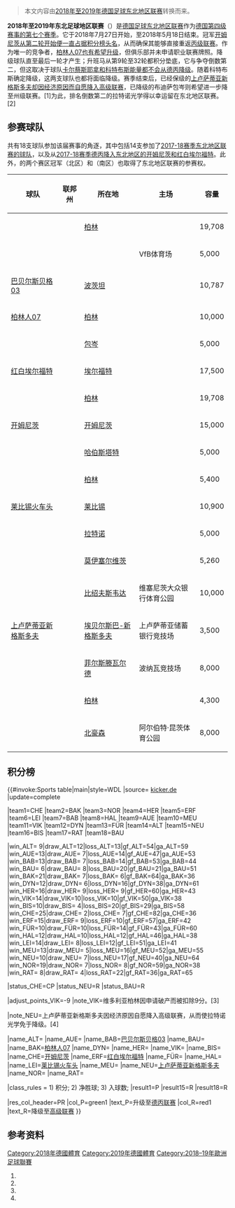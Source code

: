 > 本文内容由[2018年至2019年德国足球东北地区联赛](https://zh.wikipedia.org/wiki/2018年至2019年德国足球东北地区联赛)转换而来。


**2018年至2019年东北足球地区联赛**（）是[德国足球东北地区联赛](../Page/德国足球东北地区联赛.md "wikilink")作为[德国第四级赛事的第七个赛季](https://zh.wikipedia.org/wiki/德国足球联赛系统 "wikilink")。它于2018年7月27日开始，至2018年5月18日结束。冠军[开姆尼茨从第二轮开始便一直占据积分榜头名](../Page/开姆尼茨足球俱乐部.md "wikilink")，从而确保其能够直接重返[丙级联赛](../Page/德国足球丙级联赛.md "wikilink")。作为唯一的竞争者，[柏林人07也有希望升级](https://zh.wikipedia.org/wiki/柏林人07 "wikilink")，但俱乐部并未申请职业联赛牌照。降级球队直至最后一轮才产生；升班马从第9轮至32轮都积分垫底，它与争夺倒数第二，但这取决于球队[卡尔蔡斯耶拿和](https://zh.wikipedia.org/wiki/卡尔蔡斯耶拿 "wikilink")[科特布斯能量都不会从](https://zh.wikipedia.org/wiki/科特布斯能量 "wikilink")[德丙降级](../Page/2018年至2019年德国足球丙级联赛.md "wikilink")。随着科特布斯确定降级，这两支球队也都将面临降级。赛季结束后，已经保级的[上卢萨蒂亚新格斯多夫却因经济原因而自愿降入高级联赛](../Page/上卢萨蒂亚新格斯多夫足球俱乐部.md "wikilink")，已降级的布迪萨包岑则希望进一步降至州级联赛。\[1\]为此，排名倒数第二的拉特诺光学得以幸运留在东北地区联赛。\[2\]

## 参赛球队

共有18支球队参加该届赛事的角逐，其中包括14支参加了[2017-18赛季东北地区联赛的球队](../Page/2017年至2018年德国足球东北地区联赛.md "wikilink")，以及从[2017-18赛季德丙降入东北地区的](../Page/2017年至2018年德国足球丙级联赛.md "wikilink")[开姆尼茨和](../Page/开姆尼茨足球俱乐部.md "wikilink")[红白埃尔福特](https://zh.wikipedia.org/wiki/红白埃尔福特 "wikilink")。此外，的两个赛区冠军（北区）和（南区）也取得了东北地区联赛的参赛权。

<table>
<thead>
<tr class="header">
<th><p>球队</p></th>
<th><p>联邦州</p></th>
<th><p>所在地</p></th>
<th><p>主场</p></th>
<th><p>容量</p></th>
</tr>
</thead>
<tbody>
<tr class="odd">
<td></td>
<td></td>
<td><p><a href="../Page/柏林.md" title="wikilink">柏林</a></p></td>
<td></td>
<td><p>19,708</p></td>
</tr>
<tr class="even">
<td></td>
<td></td>
<td></td>
<td><p>VfB体育场</p></td>
<td><p>5,000</p></td>
</tr>
<tr class="odd">
<td><p><a href="https://zh.wikipedia.org/wiki/巴贝尔斯贝格03" title="wikilink">巴贝尔斯贝格03</a></p></td>
<td></td>
<td><p><a href="../Page/波茨坦.md" title="wikilink">波茨坦</a></p></td>
<td></td>
<td><p>10,787</p></td>
</tr>
<tr class="even">
<td><p><a href="../Page/柏林人AK_07.md" title="wikilink">柏林人07</a></p></td>
<td></td>
<td><p><a href="../Page/柏林.md" title="wikilink">柏林</a></p></td>
<td></td>
<td><p>10,000</p></td>
</tr>
<tr class="odd">
<td></td>
<td></td>
<td><p><a href="../Page/包岑.md" title="wikilink">包岑</a></p></td>
<td></td>
<td><p>5,000</p></td>
</tr>
<tr class="even">
<td><p><a href="https://zh.wikipedia.org/wiki/红白埃尔福特" title="wikilink">红白埃尔福特</a></p></td>
<td></td>
<td><p><a href="../Page/埃尔福特.md" title="wikilink">埃尔福特</a></p></td>
<td></td>
<td><p>17,500</p></td>
</tr>
<tr class="odd">
<td></td>
<td></td>
<td><p><a href="../Page/柏林.md" title="wikilink">柏林</a></p></td>
<td></td>
<td><p>19,708</p></td>
</tr>
<tr class="even">
<td><p><a href="../Page/开姆尼茨足球俱乐部.md" title="wikilink">开姆尼茨</a></p></td>
<td></td>
<td><p><a href="../Page/开姆尼茨.md" title="wikilink">开姆尼茨</a></p></td>
<td></td>
<td><p>15,000</p></td>
</tr>
<tr class="odd">
<td></td>
<td></td>
<td><p><a href="https://zh.wikipedia.org/wiki/哈伯斯塔特" title="wikilink">哈伯斯塔特</a></p></td>
<td></td>
<td><p>5,000</p></td>
</tr>
<tr class="even">
<td></td>
<td></td>
<td><p><a href="../Page/柏林.md" title="wikilink">柏林</a></p></td>
<td></td>
<td><p>5,400</p></td>
</tr>
<tr class="odd">
<td><p><a href="https://zh.wikipedia.org/wiki/莱比锡火车头" title="wikilink">莱比锡火车头</a></p></td>
<td></td>
<td><p><a href="../Page/莱比锡.md" title="wikilink">莱比锡</a></p></td>
<td></td>
<td><p>10,900</p></td>
</tr>
<tr class="even">
<td></td>
<td></td>
<td><p><a href="../Page/拉特诺.md" title="wikilink">拉特诺</a></p></td>
<td></td>
<td><p>5,000</p></td>
</tr>
<tr class="odd">
<td></td>
<td></td>
<td><p><a href="../Page/莫伊塞尔维茨.md" title="wikilink">莫伊塞尔维茨</a></p></td>
<td></td>
<td><p>5,260</p></td>
</tr>
<tr class="even">
<td></td>
<td></td>
<td><p><a href="../Page/比绍夫斯韦达.md" title="wikilink">比绍夫斯韦达</a></p></td>
<td><p>维塞尼茨大众银行体育公园</p></td>
<td><p>10,000</p></td>
</tr>
<tr class="odd">
<td><p><a href="../Page/上卢萨蒂亚新格斯多夫足球俱乐部.md" title="wikilink">上卢萨蒂亚新格斯多夫</a></p></td>
<td></td>
<td><p><a href="../Page/埃贝尔斯巴-新格斯多夫.md" title="wikilink">埃贝尔斯巴-新格斯多夫</a></p></td>
<td><p>上卢萨蒂亚储蓄银行竞技场</p></td>
<td><p>3,500</p></td>
</tr>
<tr class="even">
<td></td>
<td></td>
<td><p><a href="../Page/菲尔斯滕瓦尔德.md" title="wikilink">菲尔斯滕瓦尔德</a></p></td>
<td><p>波纳瓦竞技场</p></td>
<td><p>8,000</p></td>
</tr>
<tr class="odd">
<td></td>
<td></td>
<td><p><a href="../Page/柏林.md" title="wikilink">柏林</a></p></td>
<td></td>
<td><p>4,300</p></td>
</tr>
<tr class="even">
<td></td>
<td></td>
<td><p><a href="https://zh.wikipedia.org/wiki/北豪森" title="wikilink">北豪森</a></p></td>
<td><p>阿尔伯特·昆茨体育公园</p></td>
<td><p>8,000</p></td>
</tr>
</tbody>
</table>

## 积分榜

{{\#invoke:Sports table|main|style=WDL |source= [kicker.de](http://www.kicker.de/news/fussball/regionalliga/rlno/regionalliga-nordost-2012/2018-19/spieltag.html) |update=complete

|team1=CHE |team2=BAK |team3=NOR |team4=HER |team5=ERF |team6=LEI |team7=BAB |team8=HAL |team9=AUE |team10=MEU |team11=VIK |team12=DYN |team13=FÜR |team14=ALT |team15=NEU |team16=BIS |team17=RAT |team18=BAU

|win_ALT= 9|draw_ALT=12|loss_ALT=13|gf_ALT=54|ga_ALT=59 |win_AUE=13|draw_AUE= 7|loss_AUE=14|gf_AUE=47|ga_AUE=53 |win_BAB=13|draw_BAB= 7|loss_BAB=14|gf_BAB=53|ga_BAB=44 |win_BAU= 6|draw_BAU= 8|loss_BAU=20|gf_BAU=21|ga_BAU=51 |win_BAK=21|draw_BAK= 7|loss_BAK= 6|gf_BAK=64|ga_BAK=36 |win_DYN=12|draw_DYN= 6|loss_DYN=16|gf_DYN=38|ga_DYN=61 |win_HER=16|draw_HER= 9|loss_HER= 9|gf_HER=60|ga_HER=43 |win_VIK=14|draw_VIK=10|loss_VIK=10|gf_VIK=50|ga_VIK=38 |win_BIS=10|draw_BIS= 4|loss_BIS=20|gf_BIS=29|ga_BIS=58 |win_CHE=25|draw_CHE= 2|loss_CHE= 7|gf_CHE=82|ga_CHE=36 |win_ERF=15|draw_ERF= 9|loss_ERF=10|gf_ERF=57|ga_ERF=42 |win_FÜR=10|draw_FÜR=10|loss_FÜR=14|gf_FÜR=43|ga_FÜR=60 |win_HAL=12|draw_HAL=10|loss_HAL=12|gf_HAL=46|ga_HAL=38 |win_LEI=14|draw_LEI= 8|loss_LEI=12|gf_LEI=51|ga_LEI=41 |win_MEU=13|draw_MEU= 5|loss_MEU=16|gf_MEU=52|ga_MEU=55 |win_NEU=10|draw_NEU= 7|loss_NEU=17|gf_NEU=40|ga_NEU=64 |win_NOR=19|draw_NOR= 7|loss_NOR= 8|gf_NOR=59|ga_NOR=38 |win_RAT= 8|draw_RAT= 4|loss_RAT=22|gf_RAT=36|ga_RAT=65

|status_CHE=CP |status_NEU=R |status_BAU=R

|adjust_points_VIK=-9 |note_VIK=维多利亚柏林因申请破产而被扣除9分。\[3\]

|note_NEU=上卢萨蒂亚新格斯多夫因经济原因自愿降入高级联赛，从而使拉特诺光学免于降级。\[4\]

|name_ALT= |name_AUE= |name_BAB=[巴贝尔斯贝格03](https://zh.wikipedia.org/wiki/巴贝尔斯贝格03 "wikilink") |name_BAU= |name_BAK=[柏林人07](https://zh.wikipedia.org/wiki/柏林人07 "wikilink") |name_DYN= |name_HER= |name_VIK= |name_BIS= |name_CHE=[开姆尼茨](../Page/开姆尼茨足球俱乐部.md "wikilink") |name_ERF=[红白埃尔福特](https://zh.wikipedia.org/wiki/红白埃尔福特 "wikilink") |name_FÜR= |name_HAL= |name_LEI=[莱比锡火车头](https://zh.wikipedia.org/wiki/莱比锡火车头 "wikilink") |name_MEU= |name_NEU=[上卢萨蒂亚新格斯多夫](../Page/上卢萨蒂亚新格斯多夫足球俱乐部.md "wikilink") |name_NOR= |name_RAT=

|class_rules = 1) 积分; 2) 净胜球; 3) 入球数; |result1=P |result15=R |result18=R

|res_col_header=PR |col_P=green1 |text_P=升级至[德丙联赛](../Page/2019年至2020年德国足球丙级联赛.md "wikilink") |col_R=red1 |text_R=降级至[高级联赛](https://zh.wikipedia.org/wiki/德国足球高级联赛 "wikilink") }}

## 参考资料

[Category:2018年德國體育](https://zh.wikipedia.org/wiki/Category:2018年德國體育 "wikilink") [Category:2019年德國體育](https://zh.wikipedia.org/wiki/Category:2019年德國體育 "wikilink") [Category:2018–19年歐洲足球聯賽](https://zh.wikipedia.org/wiki/Category:2018–19年歐洲足球聯賽 "wikilink")

1.
2.
3.
4.